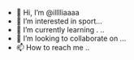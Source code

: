 - 👋 Hi, I’m @illlliaaaa
- 👀 I’m interested in sport...
- 🌱 I’m currently learning . ..
- 💞️ I’m looking to collaborate on ...
- 📫 How to reach me ..
<!---
illlliaaaa/illlliaaaa is a ✨ special ✨ repository because its `README.md` (this file) appears on your GitHub profile.
You can click the Preview link to take a look at your changes.
--->
